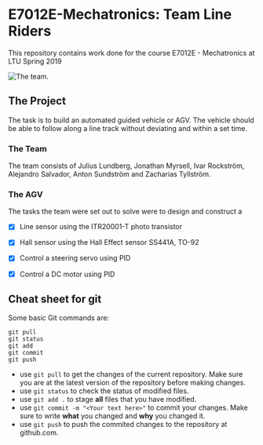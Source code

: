 # E7012E-Mechatronics: Team Line Riders
This repository contains work done for the course E7012E - Mechatronics at LTU Spring 2019

![The team.](https://github.com/zachtyll/E7012E-Mechatronics/blob/master/Team%208%20-%20Line%20Rider.JPG)

## The Project
The task is to build an automated guided vehicle or AGV. The vehicle should be able to follow along a line track without deviating and within a set time.

### The Team
The team consists of Julius Lundberg, Jonathan Myrsell, Ivar Rockström, Alejandro Salvador, Anton Sundström and Zacharias Tyllström. 

### The AGV
The tasks the team were set out to solve were to design and construct a
- [x] Line sensor using the ITR20001-T photo transistor
- [x] Hall sensor using the Hall Effect sensor SS441A, TO-92
- [x] Control a steering servo using PID
- [x] Control a DC motor using PID


## Cheat sheet for git
Some basic Git commands are:
```
git pull
git status
git add
git commit
git push
```
- use `git pull` to get the changes of the current repository. Make sure you are at the latest version of the repository before making changes.
- use `git status` to check the status of modified files.
- use `git add .` to stage **all** files that you have modified.
- use `git commit -m "<Your text here>"` to commit your changes. Make sure to write **what** you changed and **why** you changed it.
- use `git push` to push the commited changes to the repository at github.com.
